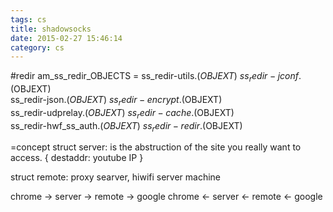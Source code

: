 ```yaml
---
tags: cs
title: shadowsocks
date: 2015-02-27 15:46:14
category: cs
---
```

#redir
am_ss_redir_OBJECTS = ss_redir-utils.$(OBJEXT) \
    ss_redir-jconf.$(OBJEXT) \
    ss_redir-json.$(OBJEXT) \
    ss_redir-encrypt.$(OBJEXT) \
    ss_redir-udprelay.$(OBJEXT) \
    ss_redir-cache.$(OBJEXT) \
    ss_redir-hwf_ss_auth.$(OBJEXT) \
    ss_redir-redir.$(OBJEXT)

=concept
struct server: is the abstruction of the site you really want to access.
{
destaddr: youtube IP
}

struct remote: proxy searver, hiwifi server machine

chrome -> server -> remote -> google
chrome <- server <- remote <- google

